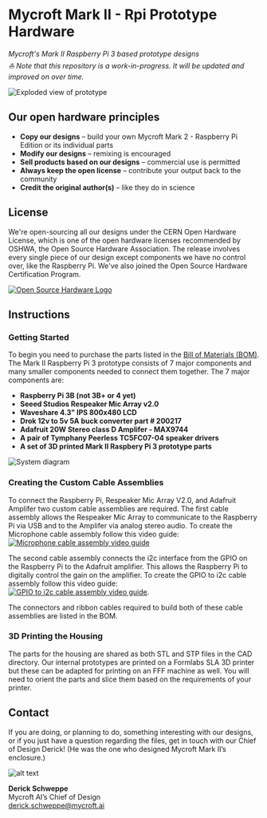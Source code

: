 # Mycroft Mark II - Rpi Prototype Hardware
*Mycroft's Mark II Raspberry Pi 3 based prototype designs*  
*⛵️ Note that this repository is a work-in-progress. It will be updated and improved on over time.*

![Exploded view of prototype](https://raw.githubusercontent.com/MycroftAI/hardware-mycroft-mark-II-rpi/master/Mark%20II%20Rpi3%20r2%20Assembly%20diagram_sm.png?token=AF3P7DRJZP6BDCAP2DEV3C26HSL2W)

## Our open hardware principles
* **Copy our designs** – build your own Mycroft Mark 2 - Raspberry Pi Edition or its individual parts
* **Modify our designs** – remixing is encouraged
* **Sell products based on our designs** – commercial use is permitted
* **Always keep the open license** – contribute your output back to the community
* **Credit the original author(s)** – like they do in science

## License
We're open-sourcing all our designs under the CERN Open Hardware License, which is one of the open hardware licenses recommended by OSHWA, the Open Source Hardware Association. The release involves every single piece of our design except components we have no control over, like the Raspberry Pi. We've also joined the Open Source Hardware Certification Program.

[![Open Source Hardware Logo](https://github.com/MycroftAI/hardware-mycroft-mark-1/blob/master/oshw.png "OSHW")](https://certification.oshwa.org/)

## Instructions
### Getting Started
To begin you need to purchase the parts listed in the [Bill of Materials (BOM)](BOM.md). The Mark II Raspberry Pi 3 prototype consists of 7 major components and many smaller components needed to connect them together. The 7 major components are:

* **Raspberry Pi 3B (not 3B+ or 4 yet)**
* **Seeed Studios Respeaker Mic Array v2.0**
* **Waveshare 4.3" IPS 800x480 LCD**
* **Drok 12v to 5v 5A buck converter part # 200217**
* **Adafruit 20W Stereo class D Amplifer - MAX9744**
* **A pair of Tymphany Peerless TC5FC07-04 speaker drivers**
* **A set of 3D printed Mark II Raspbery Pi 3 prototype parts**

![System diagram](https://raw.githubusercontent.com/MycroftAI/hardware-mycroft-mark-II-rpi/master/Mark%20II%20Rpi3%20r2%20System%20diagram_sm.png?token=AF3P7DWIXOV57HQI6RJZSZ26HSLWO)

### Creating the Custom Cable Assemblies
To connect the Raspberry Pi, Respeaker Mic Array V2.0, and Adafruit Amplifer two custom cable assemblies are required. The first cable assembly allows the Respeaker Mic Array to communicate to the Raspberry Pi via USB and to the Amplifer via analog stereo audio. To create the Microphone cable assembly follow this video guide:  
[![Microphone cable assembly video guide](https://img.youtube.com/vi/UepmmYCgYgI/0.jpg)](https://youtu.be/UepmmYCgYgI)

The second cable assembly connects the i2c interface from the GPIO on the Raspberry Pi to the Adafruit amplifier. This allows the Raspberry Pi to digitally control the gain on the amplifier. To create the GPIO to i2c cable assembly follow this video guide:  
[![GPIO to i2c cable assembly video guide](https://img.youtube.com/vi/yoYU8CrY8kU/0.jpg)](https://youtu.be/yoYU8CrY8kU).

The connectors and ribbon cables required to build both of these cable assemblies are listed in the BOM.

### 3D Printing the Housing
The parts for the housing are shared as both STL and STP files in the CAD directory. Our internal prototypes are printed on a Formlabs SLA 3D printer but these can be adapted for printing on an FFF machine as well. You will need to orient the parts and slice them based on the requirements of your printer.

## Contact
If you are doing, or planning to do, something interesting with our designs, or if you just have a question regarding the files, get in touch with our Chief of Design Derick! (He was the one who designed Mycroft Mark II’s enclosure.)

![alt text](https://github.com/MycroftAI/hardware-mycroft-mark-1/blob/master/Derick.png "Derick")

**Derick Schweppe**  
Mycroft AI’s Chief of Design  
derick.schweppe@mycroft.ai
